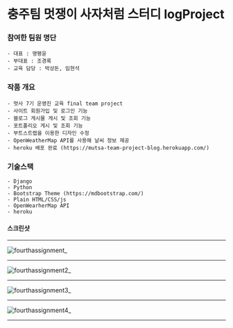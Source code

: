 # 충주팀 멋쟁이 사자처럼 스터디 logProject


### 참여한 팀원 명단
	- 대표 : 명평윤
	- 부대표 : 조경록
	- 교육 담당 : 박상돈, 임현석


### 작품 개요
	- 멋사 7기 운영진 교육 final team project
	- 사이트 회원가입 및 로그인 기능
	- 블로그 게시물 게시 및 조회 기능
	- 포트폴리오 게시 및 조회 기능
	- 부트스트랩을 이용한 디자인 수정
	- OpenWeatherMap API를 사용해 날씨 정보 제공
	- heroku 배포 완료 (https://mutsa-team-project-blog.herokuapp.com/)


### 기술스택
	- Django
	- Python
	- Bootstrap Theme (https://mdbootstrap.com/)
	- Plain HTML/CSS/js
	- OpenWearherMap API
	- heroku


#### 스크린샷

***

![fourthassignment_](https://user-images.githubusercontent.com/22811639/53909980-2ade6200-4096-11e9-8779-0da1ceed4aac.png)


***

![fourthassignment2_](https://user-images.githubusercontent.com/22811639/53909985-2d40bc00-4096-11e9-85c1-18fc7f7a48c1.png)

***

![fourthassignment3_](https://user-images.githubusercontent.com/22811639/53909989-2f0a7f80-4096-11e9-8efa-7bbaabe3baec.png)

***

![fourthassignment4_](https://user-images.githubusercontent.com/22811639/53910000-316cd980-4096-11e9-9701-801bf05ddc74.png)

***
